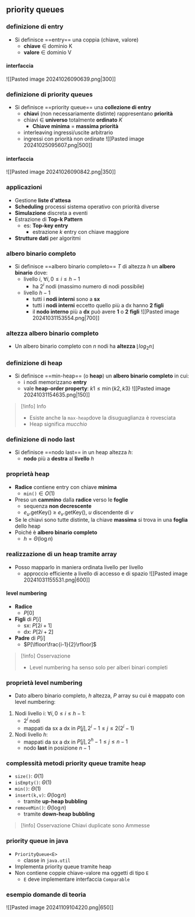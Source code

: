 ## priority queues
### definizione di entry
- Si definisce ==entry== una coppia (chiave, valore)
	- **chiave** $\in$ dominio K
	- **valore** $\in$ dominio V
#### interfaccia
![[Pasted image 20241026090639.png|300]]
### definizione di priority queues
- Si definisce ==priority queue== una **collezione di entry**
	- **chiavi** (non necessariamente distinte) rappresentano **priorità**
	- chiavi $\in$ **universo** totalmente **ordinato** $K$
		- **Chiave minima** = **massima priorità**
	- interleaving ingressi/uscite arbitrario
	- ingressi con priorità non ordinate
![[Pasted image 20241025095607.png|500]]
#### interfaccia
![[Pasted image 20241026090842.png|350]]
### applicazioni
- Gestione **liste d'attesa**
- **Scheduling** processi sistema operativo con priorità diverse
- **Simulazione** discreta a eventi
- Estrazione di **Top-k Pattern**
	- es: **Top-key entry**
		- estrazione $k$ entry con chiave maggiore
- **Strutture dati** per algoritmi
<div style="page-break-after: always;"></div>

### albero binario completo
- Si definisce ==albero binario completo== $T$ di altezza $h$ un **albero binario** dove:
	- livello $i$, $\forall i, 0\leq i \leq h-1$
		- ha $2^i$ nodi (massimo numero di nodi possibile)
	- livello $h-1$
		- tutti i **nodi interni** sono a **sx**
		- tutti i **nodi interni** eccetto quello più a dx hanno **2 figli**
		- il **nodo interno** più a **dx** può avere **1** o **2** **figli**
![[Pasted image 20241031153554.png|700]]
### altezza albero binario completo
- Un albero binario completo con $n$ nodi ha **altezza** $\lfloor log_{2}n \rfloor$
<div style="page-break-after: always;"></div>

### definizione di heap
- Si definisce ==min-heap== (o **heap**) un **albero binario completo** in cui:
	- i nodi memorizzano **entry**
	- vale **heap-order property**: $k1\leq \min\{k2,k3\}$
![[Pasted image 20241031154635.png|150]]

>[!info] Info
>- Esiste anche la ```max-heap```dove la disuguaglianza è rovesciata
>- Heap significa _mucchio_

### definizione di nodo last
- Si definisce ==nodo last== in un heap altezza $h$:
	- **nodo** più a **destra** al **livello** $h$
### proprietà heap
- **Radice** contiene entry con chiave **minima**
	- ```min()```$\in O(1)$
- Preso un **cammino** dalla **radice** verso le **foglie**
	- sequenza **non decrescente**
	- $e_{u}$.getKey() $\geq$ $e_{v}$.getKey(), $u$ discendente di $v$
- Se le chiavi sono tutte distinte, la chiave **massima** si trova in una **foglia** dello heap
- Poiché è **albero binario completo**
	- $h=\Theta(\log n)$

<div style="page-break-after: always;"></div>

### realizzazione di un heap tramite array
- Posso mapparlo in maniera ordinata livello per livello
	- approccio efficiente a livello di accesso e di spazio
![[Pasted image 20241031155531.png|600]]

#### level numbering
- **Radice**
	- $P[0]$
- **Figli** di $P[i]$
	- sx: $P[2i+1]$
	- dx: $P[2i+2]$
- **Padre** di $P[i]$
	- $P[\lfloor\frac{i-1}{2}\rfloor]$

>[!info] Osservazione
>- Level numbering ha senso solo per alberi binari completi

### proprietà level numbering
- Dato albero binario completo, $h$ altezza, $P$ array su cui è mappato con level numbering:
1. Nodi livello i: $\forall i, 0\leq i \leq h-1$:
	- $2^i$ nodi 
	- mappati da sx a dx in $P[j], 2^{i}-1\leq j \leq 2(2^{i}-1)$ 
2. Nodi livello $h$:
	- mappati da sx a dx in $P[j], 2^{h}-1\leq j \leq n - 1$
	- nodo **last** in posizione $n-1$
<div style="page-break-after: always;"></div>

### complessità metodi priority queue tramite heap
- ```size()```: $\Theta(1)$
- ```isEmpty()```: $\Theta(1)$
- ```min()```: $\Theta(1)$
- ```insert(k,v)```: $\Theta(\log n)$
	- tramite **up-heap bubbling**
- ```removeMin()```: $\Theta(\log n)$
	- tramite **down-heap bubbling**

>[!info] Osservazione
>Chiavi duplicate sono Ammesse

<div style="page-break-after: always;"></div>

### priority queue in java
- ```PriorityQueue<E>```
	- classe in ```java.util```
- Implementa priority queue tramite heap
- Non contiene coppie chiave-valore ma oggetti di tipo ```E```
	- ```E``` deve implementare interfaccia ```Comparable```
### esempio domande di teoria
![[Pasted image 20241109104220.png|650]]